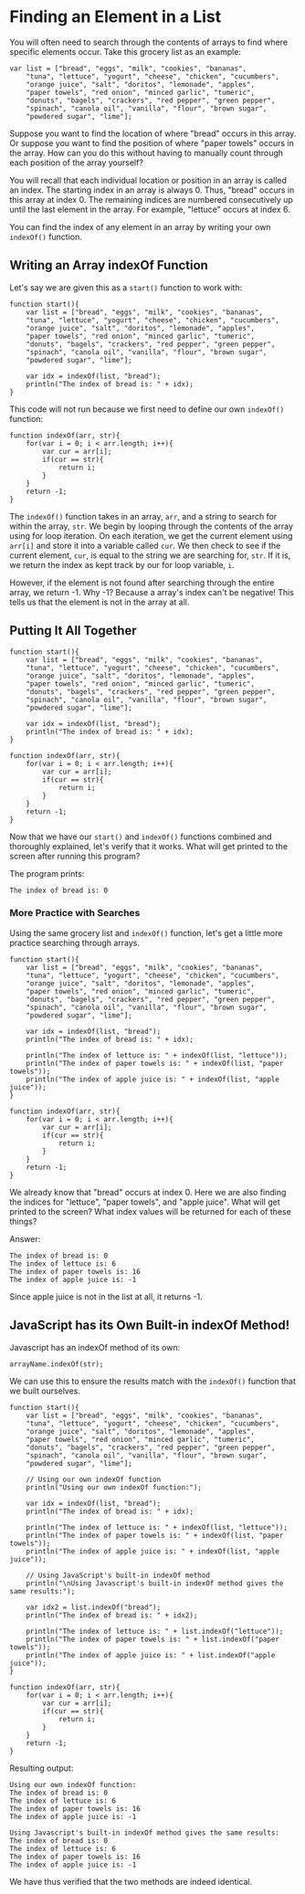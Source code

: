 # Finding an Element in a List

You will often need to search through the contents of arrays to find where specific elements occur. Take this grocery list as an example:

```
var list = ["bread", "eggs", "milk", "cookies", "bananas", 
	"tuna", "lettuce", "yogurt", "cheese", "chicken", "cucumbers", 
	"orange juice", "salt", "doritos", "lemonade", "apples", 
	"paper towels", "red onion", "minced garlic", "tumeric", 
	"donuts", "bagels", "crackers", "red pepper", "green pepper",
	"spinach", "canola oil", "vanilla", "flour", "brown sugar", 
	"powdered sugar", "lime"];
```

Suppose you want to find the location of where "bread" occurs in this array. Or suppose you want to find the position of where "paper towels" occurs in the array. How can you do this without having to manually count through each position of the array yourself?

You will recall that each individual location or position in an array is called an index. The starting index in an array is always 0. Thus, "bread" occurs in this array at index 0. The remaining indices are numbered consecutively up until the last element in the array. For example, "lettuce" occurs at index 6.

You can find the index of any element in an array by writing your own `indexOf()` function.

## Writing an Array indexOf Function

Let's say we are given this as a `start()` function to work with:

```
function start(){
	var list = ["bread", "eggs", "milk", "cookies", "bananas", 
	"tuna", "lettuce", "yogurt", "cheese", "chicken", "cucumbers", 
	"orange juice", "salt", "doritos", "lemonade", "apples", 
	"paper towels", "red onion", "minced garlic", "tumeric", 
	"donuts", "bagels", "crackers", "red pepper", "green pepper",
	"spinach", "canola oil", "vanilla", "flour", "brown sugar", 
	"powdered sugar", "lime"];
	
	var idx = indexOf(list, "bread");
	println("The index of bread is: " + idx);
}
```

This code will not run because we first need to define our own  `indexOf()` function:

```
function indexOf(arr, str){
	for(var i = 0; i < arr.length; i++){
		var cur = arr[i];
		if(cur == str){
			return i;
		}
	}
	return -1;
}
```

The `indexOf()` function takes in an array, `arr`, and a string to search for within the array, `str`. We begin by looping through the contents of the array using for loop iteration. On each iteration, we get the current element using `arr[i]` and store it into a variable called `cur`. We then check to see if the current element, `cur`, is equal to the string we are searching for, `str`. If it is, we return the index as kept track by our for loop variable, `i`. 

However, if the element is not found after searching through the entire array, we return -1. Why -1? Because a array's index can't be negative! This tells us that the element is not in the array at all.

## Putting It All Together

```
function start(){
	var list = ["bread", "eggs", "milk", "cookies", "bananas", 
	"tuna", "lettuce", "yogurt", "cheese", "chicken", "cucumbers", 
	"orange juice", "salt", "doritos", "lemonade", "apples", 
	"paper towels", "red onion", "minced garlic", "tumeric", 
	"donuts", "bagels", "crackers", "red pepper", "green pepper",
	"spinach", "canola oil", "vanilla", "flour", "brown sugar", 
	"powdered sugar", "lime"];
	
	var idx = indexOf(list, "bread");
	println("The index of bread is: " + idx);
}

function indexOf(arr, str){
	for(var i = 0; i < arr.length; i++){
		var cur = arr[i];
		if(cur == str){
			return i;
		}
	}
	return -1;
}
```

Now that we have our `start()` and `indexOf()` functions combined and thoroughly explained, let's verify that it works. What will get printed to the screen after running this program?

The program prints:

`The index of bread is: 0`

### More Practice with Searches

Using the same grocery list and `indexOf()` function, let's get a little more practice searching through arrays.

```
function start(){
	var list = ["bread", "eggs", "milk", "cookies", "bananas", 
	"tuna", "lettuce", "yogurt", "cheese", "chicken", "cucumbers", 
	"orange juice", "salt", "doritos", "lemonade", "apples", 
	"paper towels", "red onion", "minced garlic", "tumeric", 
	"donuts", "bagels", "crackers", "red pepper", "green pepper",
	"spinach", "canola oil", "vanilla", "flour", "brown sugar", 
	"powdered sugar", "lime"];
	
	var idx = indexOf(list, "bread");
	println("The index of bread is: " + idx);
	
	println("The index of lettuce is: " + indexOf(list, "lettuce"));
	println("The index of paper towels is: " + indexOf(list, "paper towels"));
	println("The index of apple juice is: " + indexOf(list, "apple juice"));
}

function indexOf(arr, str){
	for(var i = 0; i < arr.length; i++){
		var cur = arr[i];
		if(cur == str){
			return i;
		}
	}
	return -1;
}
```

We already know that "bread" occurs at index 0. Here we are also finding the indices for "lettuce", "paper towels", and "apple juice". What will get printed to the screen? What index values will be returned for each of these things?

Answer:

```
The index of bread is: 0
The index of lettuce is: 6
The index of paper towels is: 16
The index of apple juice is: -1
```

Since apple juice is not in the list at all, it returns -1.

## JavaScript has its Own Built-in indexOf Method!

Javascript has an indexOf method of its own:

`arrayName.indexOf(str);`

We can use this to ensure the results match with the `indexOf()` function that we built ourselves.

```
function start(){
	var list = ["bread", "eggs", "milk", "cookies", "bananas", 
	"tuna", "lettuce", "yogurt", "cheese", "chicken", "cucumbers", 
	"orange juice", "salt", "doritos", "lemonade", "apples", 
	"paper towels", "red onion", "minced garlic", "tumeric", 
	"donuts", "bagels", "crackers", "red pepper", "green pepper",
	"spinach", "canola oil", "vanilla", "flour", "brown sugar", 
	"powdered sugar", "lime"];
	
	// Using our own indexOf function
	println("Using our own indexOf function:");
	
	var idx = indexOf(list, "bread");
	println("The index of bread is: " + idx);
	
	println("The index of lettuce is: " + indexOf(list, "lettuce"));
	println("The index of paper towels is: " + indexOf(list, "paper towels"));
	println("The index of apple juice is: " + indexOf(list, "apple juice"));
	
	// Using JavaScript's built-in indexOf method
	println("\nUsing Javascript's built-in indexOf method gives the same results:");
	
	var idx2 = list.indexOf("bread");
	println("The index of bread is: " + idx2);
	
	println("The index of lettuce is: " + list.indexOf("lettuce"));
	println("The index of paper towels is: " + list.indexOf("paper towels"));
	println("The index of apple juice is: " + list.indexOf("apple juice"));
}

function indexOf(arr, str){
	for(var i = 0; i < arr.length; i++){
		var cur = arr[i];
		if(cur == str){
			return i;
		}
	}
	return -1;
}
```

Resulting output:
```
Using our own indexOf function:
The index of bread is: 0
The index of lettuce is: 6
The index of paper towels is: 16
The index of apple juice is: -1

Using Javascript's built-in indexOf method gives the same results:
The index of bread is: 0
The index of lettuce is: 6
The index of paper towels is: 16
The index of apple juice is: -1
```

We have thus verified that the two methods are indeed identical.




